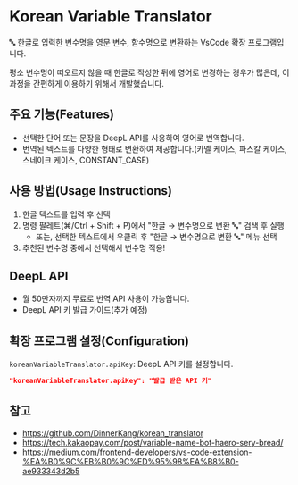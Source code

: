 # Korean Variable Translator

🔤 한글로 입력한 변수명을 영문 변수, 함수명으로 변환하는 VsCode 확장 프로그램입니다.

평소 변수명이 떠오르지 않을 때 한글로 작성한 뒤에 영어로 변경하는 경우가 많은데, 이 과정을 간편하게 이용하기 위해서 개발했습니다.

## 주요 기능(Features)

- 선택한 단어 또는 문장을 DeepL API를 사용하여 영어로 번역합니다.
- 번역된 텍스트를 다양한 형태로 변환하여 제공합니다.(카멜 케이스, 파스칼 케이스, 스네이크 케이스, CONSTANT_CASE)

## 사용 방법(Usage Instructions)

1. 한글 텍스트를 입력 후 선택
2. 명령 팔레트(⌘/Ctrl + Shift + P)에서 "한글 → 변수명으로 변환 🔤" 검색 후 실행
	- 또는, 선택한 텍스트에서 우클릭 후 "한글 → 변수명으로 변환 🔤" 메뉴 선택
3. 추천된 변수명 중에서 선택해서 변수명 적용!

## DeepL API

- 월 50만자까지 무료로 번역 API 사용이 가능합니다.
- DeepL API 키 발급 가이드(추가 예정)

## 확장 프로그램 설정(Configuration)

`koreanVariableTranslator.apiKey`: DeepL API 키를 설정합니다.

```json
"koreanVariableTranslator.apiKey": "발급 받은 API 키"
```

## 참고

- https://github.com/DinnerKang/korean_translator
- https://tech.kakaopay.com/post/variable-name-bot-haero-sery-bread/
- https://medium.com/frontend-developers/vs-code-extension-%EA%B0%9C%EB%B0%9C%ED%95%98%EA%B8%B0-ae933343d2b5
